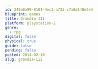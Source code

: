 ```yaml
---
id: 340a0a99-8101-4ec1-a733-c7a8d140e2e4
blueprint: games
title: Grandia III
platform: playstation-2
genre:
  - rpg
digital: false
physical: true
guide: false
pending: false
posted: 2014-02-10
slug: grandia-iii
---
```

